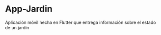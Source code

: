 # App-Jardin
Aplicación móvil hecha en Flutter que entrega información sobre el estado de un jardín
